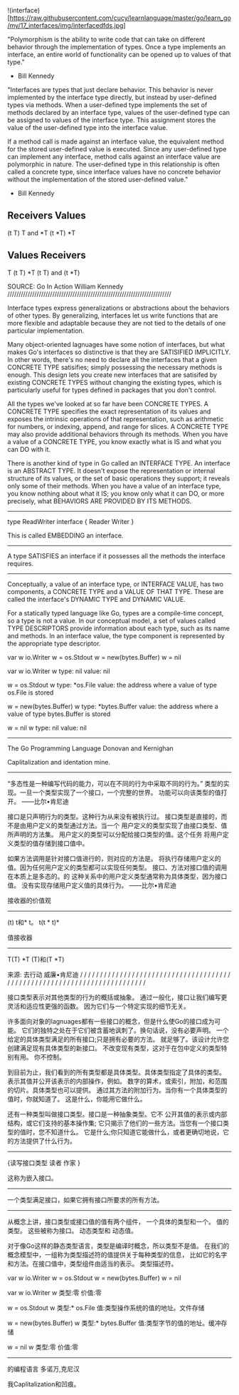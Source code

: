 !(interface)[https://raw.githubusercontent.com/cucy/learnlanguage/master/go/learn_go/my/17_interfaces/img/interfacedfds.jpg]


"Polymorphism is the ability to write code that can take on different behavior through the
 implementation of types. Once a type implements an interface, an entire world of
 functionality can be opened up to values of that type."
 - Bill Kennedy

"Interfaces are types that just declare behavior. This behavior is never implemented by the
 interface type directly, but instead by user-defined types via methods. When a
 user-defined type implements the set of methods declared by an interface type, values of
 the user-defined type can be assigned to values of the interface type. This assignment
 stores the value of the user-defined type into the interface value.

 If a method call is made against an interface value, the equivalent method for the
 stored user-defined value is executed. Since any user-defined type can implement any
 interface, method calls against an interface value are polymorphic in nature. The
 user-defined type in this relationship is often called a concrete type, since interface values
 have no concrete behavior without the implementation of the stored user-defined value."
  - Bill Kennedy

Receivers       Values
-----------------------------------------------
(t T)           T and *T
(t *T)          *T

Values          Receivers
-----------------------------------------------
T               (t T)
*T              (t T) and (t *T)


SOURCE:
Go In Action
William Kennedy
/////////////////////////////////////////////////////////////////////////

Interface types express generalizations or abstractions about the behaviors of other types.
By generalizing, interfaces let us write functions that are more flexible and adaptable
because they are not tied to the details of one particular implementation.

Many object-oriented lagnuages have some notion of interfaces, but what makes Go's interfaces
so distinctive is that they are SATISIFIED IMPLICITLY. In other words, there's no need to declare
all the interfaces that a given CONCRETE TYPE satisifies; simply possessing the necessary methods
is enough. This design lets you create new interfaces that are satisifed by existing CONCRETE TYPES
without changing the existing types, which is particularly useful for types defined in packages that
you don't control.

All the types we've looked at so far have been CONCRETE TYPES. A CONCRETE TYPE specifies the exact
representation of its values and exposes the intrinsic operations of that representation, such as
arithmetic for numbers, or indexing, append, and range for slices. A CONCRETE TYPE may also provide
additional behaviors through its methods. When you have a value of a CONCRETE TYPE, you know exactly
what is IS and what you can DO with it.

There is another kind of type in Go called an INTERFACE TYPE. An interface is an ABSTRACT TYPE. It doesn't
expose the representation or internal structure of its values, or the set of basic operations they support;
it reveals only some of their methods. When you have a value of an interface type, you know nothing about
what it IS; you know only what it can DO, or more precisely, what BEHAVIORS ARE PROVIDED BY ITS METHODS.

-------------------

type ReadWriter interface {
    Reader
    Writer
}

This is called EMBEDDING an interface.


-------------------

A type SATISFIES an interface if it possesses all the methods the interface requires.

-------------------

Conceptually, a value of an interface type, or INTERFACE VALUE, has two components,
    a CONCRETE TYPE and a
    VALUE OF THAT TYPE.
These are called the interface's
    DYNAMIC TYPE and
    DYNAMIC VALUE.

For a statically typed language like Go, types are a compile-time concept, so a type is not a value.
In our conceptual model, a set of values called TYPE DESCRIPTORS provide information about each type,
such as its name and methods. In an interface value, the type component is represented by the appropriate
type descriptor.


var w io.Writer
w = os.Stdout
w = new(bytes.Buffer)
w = nil


var w io.Writer
w
type: nil
value: nil

w = os.Stdout
w
type: *os.File
value: the address where a value of type os.File is stored

w = new(bytes.Buffer)
w
type: *bytes.Buffer
value: the address where a value of type bytes.Buffer is stored

w = nil
w
type: nil
value: nil

-------------------
The Go Programming Language
Donovan and Kernighan

Caplitalization and identation mine.


------

“多态性是一种编写代码的能力，可以在不同的行为中采取不同的行为。”
类型的实现。一旦一个类型实现了一个接口，一个完整的世界。
功能可以向该类型的值打开。
——比尔•肯尼迪

接口是只声明行为的类型。这种行为从来没有被执行过。
接口类型是直接的，而不是由用户定义的类型通过方法。当一个
用户定义的类型实现了由接口类型、值所声明的方法集。
用户定义的类型可以分配给接口类型的值。这个任务
将用户定义类型的值存储到接口值中。

如果方法调用是针对接口值进行的，则对应的方法是。
将执行存储用户定义的值。因为任何用户定义的类型都可以实现任何类型。
接口、方法对接口值的调用在本质上是多态的。的
这种关系中的用户定义类型通常称为具体类型，因为接口值。
没有实现存储用户定义值的具体行为。
——比尔•肯尼迪

接收器的价值观
- - - - - - - - - - - - - - - - - - - - - - - - - - - - - - - - - - - - - - - - - - - - - - - -
(t) t和* t。
t(t * t)*

值接收器
- - - - - - - - - - - - - - - - - - - - - - - - - - - - - - - - - - - - - - - - - - - - - - - -
T(T)
*T (T)和(T *T)


来源:
去行动
威廉•肯尼迪
/ / / / / / / / / / / / / / / / / / / / / / / / / / / / / / / / / / / / / / / / / / / / / / / / / / / / / / / / / / / / / / / / / / / / / / / / /

接口类型表示对其他类型的行为的概括或抽象。
通过一般化，接口让我们编写更灵活和适应性更强的函数。
因为它们与一个特定实现的细节无关。

许多面向对象的lagnuages都有一些接口的概念，但是什么使Go的接口成为可能。
它们的独特之处在于它们被含蓄地讽刺了。换句话说，没有必要声明。
一个给定的具体类型满足的所有接口;只是拥有必要的方法。
就足够了。该设计允许您创建满足现有具体类型的新接口。
不改变现有类型，这对于在包中定义的类型特别有用。
你不控制。

到目前为止，我们看到的所有类型都是具体类型。具体类型指定了具体的类型。
表示其值并公开该表示的内部操作，例如。
数字的算术，或索引，附加，和范围的切片。具体类型也可以提供。
通过其方法的附加行为。当你有一个具体类型的值时，你就知道了。
这是什么，你能用它做什么。

还有一种类型叫做接口类型。接口是一种抽象类型。它不
公开其值的表示或内部结构，或它们支持的基本操作集;
它只揭示了他们的一些方法。当您有一个接口类型的值时，您不知道什么。
它是什么;你只知道它能做什么，或者更确切地说，它的方法提供了什么行为。

- - - - - - - - - - - - - - - - - - -

{读写接口类型
读者
作家
}

这称为嵌入接口。


- - - - - - - - - - - - - - - - - - -

一个类型满足接口，如果它拥有接口所要求的所有方法。

- - - - - - - - - - - - - - - - - - -

从概念上讲，接口类型或接口值的值有两个组件，
一个具体的类型和一个。
值的类型。
这些被称为接口。
动态类型和
动态值。

对于像Go这样的静态类型语言，类型是编译时概念，所以类型不是值。
在我们的概念模型中，一组称为类型描述符的值提供关于每种类型的信息，
比如它的名字和方法。在接口值中，类型组件由适当的表示。
类型描述符。


var w io.Writer
w = os.Stdout
w = new(bytes.Buffer)
w = nil


var w io.Writer
w
类型:零
价值:零

w = os.Stdout
w
类型:* os.File
值:类型操作系统的值的地址。文件存储

w = new(bytes.Buffer)
w
类型:* bytes.Buffer
值:类型字节的值的地址。缓冲存储

w = nil
w
类型:零
价值:零

- - - - - - - - - - - - - - - - - - -
的编程语言
多诺万,克尼汉

我Caplitalization和凹痕。


